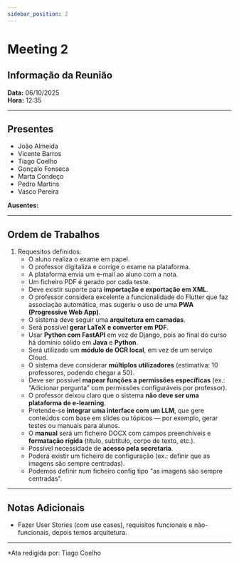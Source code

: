 ```yaml
---
sidebar_position: 2
---
```


# Meeting 2

## Informação da Reunião

**Data:** 06/10/2025  
**Hora:** 12:35

---

## Presentes

- João Almeida
- Vicente Barros
- Tiago Coelho
- Gonçalo Fonseca
- Marta Condeço
- Pedro Martins
- Vasco Pereira

**Ausentes:**

---

## Ordem de Trabalhos

1. Requesitos definidos:
    - O aluno realiza o exame em papel.  
    - O professor digitaliza e corrige o exame na plataforma.  
    - A plataforma envia um e-mail ao aluno com a nota.  
    - Um ficheiro PDF é gerado por cada teste.  
    - Deve existir suporte para **importação e exportação em XML**.  
    - O professor considera excelente a funcionalidade do Flutter que faz associação automática, mas sugeriu o uso de uma **PWA (Progressive Web App)**.  
    - O sistema deve seguir uma **arquitetura em camadas**.  
    - Será possível **gerar LaTeX e converter em PDF**.  
    - Usar **Python com FastAPI** em vez de Django, pois ao final do curso há domínio sólido em **Java** e **Python**.  
    - Será utilizado um **módulo de OCR local**, em vez de um serviço Cloud.  
    - O sistema deve considerar **múltiplos utilizadores** (estimativa: 10 professores, podendo chegar a 50).  
    - Deve ser possível **mapear funções a permissões específicas** (ex.: “Adicionar pergunta” com permissões configuráveis por professor).  
    - O professor deixou claro que o sistema **não deve ser uma plataforma de e-learning**.  
    - Pretende-se **integrar uma interface com um LLM**, que gere conteúdos com base em slides ou tópicos — por exemplo, gerar testes ou manuais para alunos.
    - O **manual** será um ficheiro DOCX com campos preenchíveis e **formatação rígida** (título, subtítulo, corpo de texto, etc.).  
    - Possível necessidade de **acesso pela secretaria**.  
    - Poderá existir um ficheiro de configuração (ex.: definir que as imagens são sempre centradas).
    - Podemos definir num ficheiro config tipo "as imagens são sempre centradas".  

---

## Notas Adicionais

- Fazer User Stories (com use cases), requisitos funcionais e não-funcionais, depois temos arquitetura.

---

*Ata redigida por: Tiago Coelho